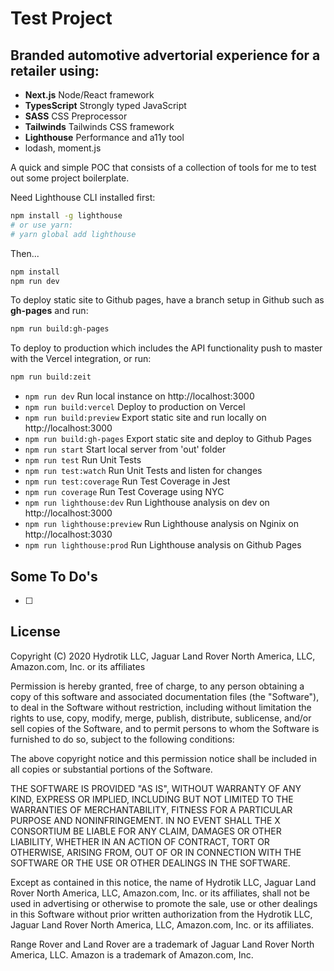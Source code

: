 # Test Project

## Branded automotive advertorial experience for a retailer using:

- **Next.js** Node/React framework
- **TypesScript** Strongly typed JavaScript
- **SASS** CSS Preprocessor
- **Tailwinds** Tailwinds CSS framework
- **Lighthouse** Performance and a11y tool
- lodash, moment.js

A quick and simple POC that consists of a collection of tools for me to test out some project boilerplate.

Need Lighthouse CLI installed first:
```bash
npm install -g lighthouse
# or use yarn:
# yarn global add lighthouse
```

Then...

```bash
npm install
npm run dev
```
To deploy static site to Github pages, have a branch setup in Github such as **gh-pages** and run:
```bash
npm run build:gh-pages
```
To deploy to production which includes the API functionality push to master with the Vercel integration, or run:
```bash
npm run build:zeit
```

- ```npm run dev``` Run local instance on http://localhost:3000
- ```npm run build:vercel``` Deploy to production on Vercel
- ```npm run build:preview``` Export static site and run locally on http://localhost:3000
- ```npm run build:gh-pages``` Export static site and deploy to Github Pages
- ```npm run start``` Start local server from 'out' folder
- ```npm run test``` Run Unit Tests
- ```npm run test:watch``` Run Unit Tests and listen for changes
- ```npm run test:coverage``` Run Test Coverage in Jest
- ```npm run coverage``` Run Test Coverage using NYC
- ```npm run lighthouse:dev``` Run Lighthouse analysis on dev on http://localhost:3000
- ```npm run lighthouse:preview``` Run Lighthouse analysis on Nginix on http://localhost:3030
- ```npm run lighthouse:prod``` Run Lighthouse analysis on Github Pages
 
 ## Some To Do's
 - [ ] 

## License



Copyright (C) 2020 Hydrotik LLC, Jaguar Land Rover North America, LLC, Amazon.com, Inc. or its affiliates

Permission is hereby granted, free of charge, to any person obtaining a copy of this software and associated documentation files (the "Software"), to deal in the Software without restriction, including without limitation the rights to use, copy, modify, merge, publish, distribute, sublicense, and/or sell copies of the Software, and to permit persons to whom the Software is furnished to do so, subject to the following conditions:

The above copyright notice and this permission notice shall be included in all copies or substantial portions of the Software.

THE SOFTWARE IS PROVIDED "AS IS", WITHOUT WARRANTY OF ANY KIND, EXPRESS OR IMPLIED, INCLUDING BUT NOT LIMITED TO THE WARRANTIES OF MERCHANTABILITY, FITNESS FOR A PARTICULAR PURPOSE AND NONINFRINGEMENT. IN NO EVENT SHALL THE X CONSORTIUM BE LIABLE FOR ANY CLAIM, DAMAGES OR OTHER LIABILITY, WHETHER IN AN ACTION OF CONTRACT, TORT OR OTHERWISE, ARISING FROM, OUT OF OR IN CONNECTION WITH THE SOFTWARE OR THE USE OR OTHER DEALINGS IN THE SOFTWARE.

Except as contained in this notice, the name of Hydrotik LLC, Jaguar Land Rover North America, LLC, Amazon.com, Inc. or its affiliates, shall not be used in advertising or otherwise to promote the sale, use or other dealings in this Software without prior written authorization from the Hydrotik LLC, Jaguar Land Rover North America, LLC, Amazon.com, Inc. or its affiliates.

Range Rover and Land Rover are a trademark of Jaguar Land Rover North America, LLC.
Amazon is a trademark of Amazon.com, Inc.